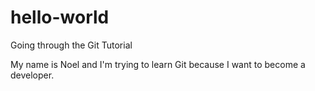 # hello-world
Going through the Git Tutorial

My name is Noel and I'm trying to learn Git because I want to become a developer.

